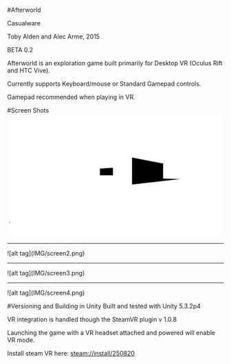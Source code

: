 #Afterworld

Casualware

Toby Alden and Alec Arme, 2015

BETA 0.2

Afterworld is an exploration game built primarily for Desktop VR (Oculus Rift and HTC Vive).

Currently supports Keyboard/mouse or Standard Gamepad controls.

Gamepad recommended when playing in VR.


#Screen Shots
![alt tag](IMG/screen1.png)
<hr>
![alt tag](IMG/screen2.png)
<hr>
![alt tag](IMG/screen3.png)
<hr>
![alt tag](IMG/screen4.png)


#Versioning and Building in Unity
Built and tested with Unity 5.3.2p4

VR integration is handled though the SteamVR plugin v 1.0.8

Launching the game with a VR headset attached and powered will enable VR mode.

Install steam VR here: [steam://install/250820](steam://install/250820)
